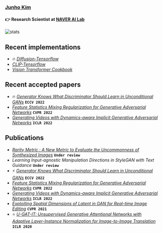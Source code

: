### [Junho Kim](http://bit.ly/jhkim_resume)
#### 👉 Research Scientist at [NAVER AI Lab](https://naver-career.gitbook.io/en/teams/clova-cic)


![stats](https://github-readme-stats.vercel.app/api?username=taki0112&show_icons=true)

## Recent implementations
* 🔥 *[Diffusion-Tensorflow](https://github.com/taki0112/Diffusion-Tensorflow)*
* *[CLIP-Tensorflow](https://github.com/taki0112/CLIP-Tensorflow)*
* *[Vision Transformer Cookbook](https://github.com/taki0112/vit-tensorflow)*

## Recent accepted papers
* 🔥 *[Generator Knows What Discriminator Should Learn in Unconditional GANs](https://github.com/naver-ai/GGDR)* **`ECCV 2022`**
* *[Feature Statistics Mixing Regularization for Generative Adversarial Networks](https://github.com/naver-ai/FSMR)* **`CVPR 2022`**
* *[Generating Videos with Dynamics-aware Implicit Generative Adversarial Networks](https://sihyun-yu.github.io/digan/)* **`ICLR 2022`**

## Publications
* *[Rarity Metric : A New Metric to Evaluate the Uncommonness of Synthesized Images](https://github.com/hichoe95/Rarity-Score)* **`Under review`**
* *Learning Input-agnostic Manipulation Directions in StyleGAN with Text Guidance* **`Under review`**
* ⚡ *[Generator Knows What Discriminator Should Learn in Unconditional GANs](https://github.com/naver-ai/GGDR)* **`ECCV 2022`**
* *[Feature Statistics Mixing Regularization for Generative Adversarial Networks](https://github.com/naver-ai/FSMR)* **`CVPR 2022`**
* *[Generating Videos with Dynamics-aware Implicit Generative Adversarial Networks](https://sihyun-yu.github.io/digan/)* **`ICLR 2022`**
* *[Exploiting Spatial Dimensions of Latent in GAN for Real-time Image Editing](https://github.com/naver-ai/StyleMapGAN)* **`CVPR 2021`**
* ⭐ *[U-GAT-IT: Unsupervised Generative Attentional Networks with Adaptive Layer-Instance Normalization for Image-to-Image Translation](https://github.com/taki0112/UGATIT)* **`ICLR 2020`**

<!--
![trophy](https://github-profile-trophy.vercel.app/?username=taki0112)
<img src="./profile_black.jpeg" width = '237px' height = '333px'>
### Hi there 👋
**taki0112/taki0112** is a ✨ _special_ ✨ repository because its `README.md` (this file) appears on your GitHub profile.

Here are some ideas to get you started:

- 🔭 I’m currently working on ...
- 🌱 I’m currently learning ...
- 👯 I’m looking to collaborate on ...
- 🤔 I’m looking for help with ...
- 💬 Ask me about ...
- 📫 How to reach me: ...
- 😄 Pronouns: ...
- ⚡ Fun fact: ...
-->
